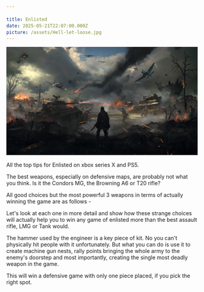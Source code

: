 ```yaml
---

title: Enlisted
date: 2025-05-21T22:07:00.000Z
picture: /assets/Hell-let-loose.jpg
---
```


![Alt text](/assets/hell-feature.jpg)

All the top tips for Enlisted on xbox series X and PS5.

The best weapons, especially on defensive maps, are probably not what you think. Is it the Condors MG, the Browning A6 or T20 rifle?

All good choices but the most powerful 3 weapons in terms of actually winning the game are as follows -

Let's look at each one in more detail and show how these strange choices will actually help you to win any game of enlisted more than the best assault rifle, LMG or Tank would.

The hammer used by the engineer is a key piece of kit. No you can't physically hit people with it unfortunately. But what you can do is use it to create machine gun nests, rally points bringing the whole army to the enemy's doorstep and most importantly, creating the single most deadly weapon in the game.

This will win a defensive game with only one piece placed, if you pick the right spot.
